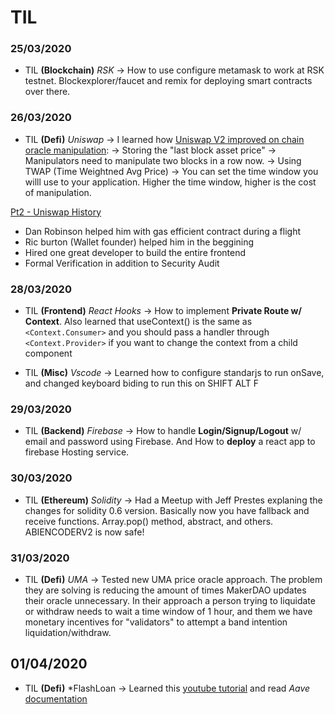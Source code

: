 # TIL

### 25/03/2020
- TIL **(Blockchain)** *RSK* -> How to use configure metamask to work at RSK testnet. Blockexplorer/faucet and remix for deploying smart contracts over there. 

### 26/03/2020
- TIL **(Defi)** *Uniswap* -> I learned how [Uniswap V2 improved on chain oracle manipulation](https://uniswap.org/blog/uniswap-v2/#testnet-and-launch-details):
-> Storing the "last block asset price" -> Manipulators need to manipulate two blocks in a row now.
-> Using TWAP (Time Weightned Avg Price) -> You can set the time window you willl use to your application. Higher the time window, higher is the cost of manipulation.

[Pt2 - Uniswap History](https://uniswap.org/blog/uniswap-history/)
- Dan Robinson helped him with gas efficient contract during a flight
- Ric burton (Wallet founder) helped him in the beggining
- Hired one great developer to build the entire frontend
- Formal Verification in addition to Security Audit

### 28/03/2020

- TIL **(Frontend)** *React Hooks* -> How to implement **Private Route w/ Context**. Also learned that useContext() is the same as `<Context.Consumer>` and you should pass a handler through `<Context.Provider>` if you want to change the context from a child component

- TIL **(Misc)** *Vscode* -> Learned how to configure standarjs to run onSave, and changed keyboard biding to run this on SHIFT ALT F

### 29/03/2020

- TIL **(Backend)** *Firebase* -> How to handle **Login/Signup/Logout** w/ email and password using Firebase. And How to **deploy** a react app to firebase Hosting service.

### 30/03/2020

- TIL **(Ethereum)** *Solidity* -> Had a Meetup with Jeff Prestes explaning the changes for solidity 0.6 version. Basically now you have fallback and receive functions. Array.pop() method, abstract, and others. ABIENCODERV2 is now safe!

### 31/03/2020

- TIL **(Defi)** *UMA* -> Tested new UMA price oracle approach. The problem they are solving is reducing the amount of times MakerDAO updates their oracle unnecessary. In their approach a person trying to liquidate or withdraw needs to wait a time window of 1 hour, and them we have monetary incentives for "validators" to attempt a band intention liquidation/withdraw.

## 01/04/2020

- TIL **(Defi)** *FlashLoan -> Learned this [youtube tutorial](https://www.youtube.com/watch?v=03jO9vbrXvY) and read *Aave* [documentation](https://developers.aave.com/developers/)







